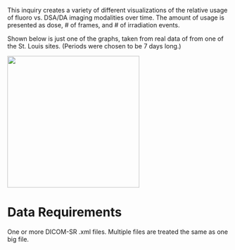 This inquiry creates a variety of different visualizations of the relative usage of fluoro vs. DSA/DA imaging modalities over time. The amount of usage is presented as dose, # of frames, and # of irradiation events.

Shown below is just one of the graphs, taken from real data of from one of the St. Louis sites. (Periods were chosen to be 7 days long.)

<img src='http://dicom-sr-qi.googlecode.com/files/Modality_Usage0.png' height='300' />

# Data Requirements #
One or more DICOM-SR .xml files.  Multiple files are treated the same as one big file.